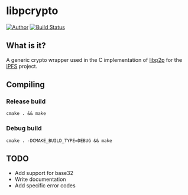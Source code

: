 libpcrypto
===================  


[![Author](https://img.shields.io/badge/made%20by-Francesco%20Pomp%C3%B2-blue.svg)](https://francesco.cc)
[![Build Status](https://travis-ci.org/pfrankw/libpcrypto.svg?branch=master)](https://travis-ci.org/pfrankw/libpcrypto)

What is it?
------------------
A generic crypto wrapper used in the C implementation of [libp2p](https://github.com/libp2p) for the [IPFS](https://ipfs.io) project.

Compiling
------------------

### Release build

    cmake . && make

### Debug build  

    cmake . -DCMAKE_BUILD_TYPE=DEBUG && make

TODO
------------------
- Add support for base32
- Write documentation
- Add specific error codes

